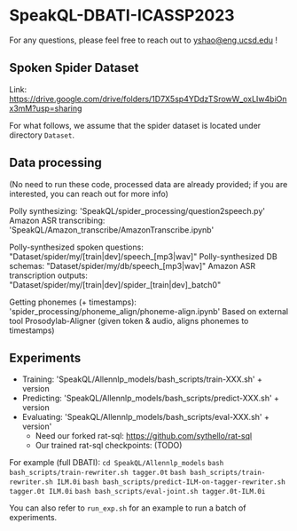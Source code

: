 # SpeakQL-DBATI-ICASSP2023

For any questions, please feel free to reach out to yshao@eng.ucsd.edu !


## Spoken Spider Dataset

Link: https://drive.google.com/drive/folders/1D7X5sp4YDdzTSrowW_oxLIw4biOnx3mM?usp=sharing

For what follows, we assume that the spider dataset is located under directory `Dataset`.


## Data processing

(No need to run these code, processed data are already provided; if you are interested, you can reach out for more info)

Polly synthesizing: 'SpeakQL/spider_processing/question2speech.py'
Amazon ASR transcribing: 'SpeakQL/Amazon_transcribe/AmazonTranscribe.ipynb'

Polly-synthesized spoken questions: "Dataset/spider/my/[train|dev]/speech\_[mp3|wav]"
Polly-synthesized DB schemas: "Dataset/spider/my/db/speech\_[mp3|wav]"
Amazon ASR transcription outputs: "Dataset/spider/my/[train|dev]/spider\_[train|dev]\_batch0"

Getting phonemes (+ timestamps):
	'spider_processing/phoneme_align/phoneme-align.ipynb'
	Based on external tool Prosodylab-Aligner (given token & audio, aligns phonemes to timestamps)

## Experiments

- Training: 'SpeakQL/Allennlp_models/bash_scripts/train-XXX.sh' + version
- Predicting: 'SpeakQL/Allennlp_models/bash_scripts/predict-XXX.sh' + version
- Evaluating: 'SpeakQL/Allennlp_models/bash_scripts/eval-XXX.sh' + version'
	- Need our forked rat-sql: https://github.com/sythello/rat-sql
	- Our trained rat-sql checkpoints: (TODO)

For example (full DBATI):
`cd SpeakQL/Allennlp_models`
`bash bash_scripts/train-rewriter.sh tagger.0t`
`bash bash_scripts/train-rewriter.sh ILM.0i`
`bash bash_scripts/predict-ILM-on-tagger-rewriter.sh tagger.0t ILM.0i`
`bash bash_scripts/eval-joint.sh tagger.0t-ILM.0i`

You can also refer to `run_exp.sh` for an example to run a batch of experiments.


